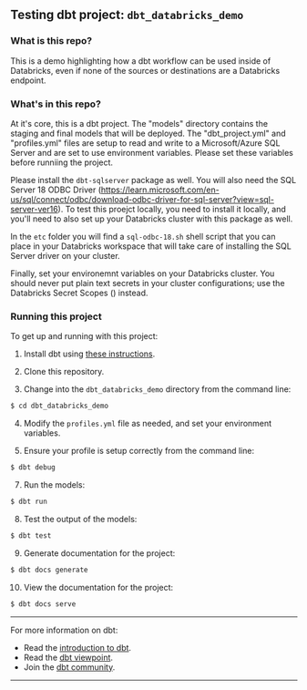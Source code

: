 ## Testing dbt project: `dbt_databricks_demo`

### What is this repo?

This is a demo highlighting how a dbt workflow can be used inside of Databricks, even if none of the sources or destinations are a Databricks endpoint.

### What's in this repo?

At it's core, this is a dbt project. The "models" directory contains the staging and final models that will be deployed. The "dbt_project.yml" and "profiles.yml" files are setup to read and write to a Microsoft/Azure SQL Server and are set to use environment variables. Please set these variables before runniing the project.

Please install the ```dbt-sqlserver``` package as well. You will also need the SQL Server 18 ODBC Driver (https://learn.microsoft.com/en-us/sql/connect/odbc/download-odbc-driver-for-sql-server?view=sql-server-ver16). To test this proejct locally, you need to install it locally, and you'll need to also set up your Databricks cluster with this package as well.

In the ```etc``` folder you will find a ```sql-odbc-18.sh``` shell script that you can place in your Databricks workspace that will take care of installing the SQL Server driver on your cluster.

Finally, set your environemnt variables on your Databricks cluster. You should never put plain text secrets in your cluster configurations; use the Databricks Secret Scopes () instead.


### Running this project
To get up and running with this project:
1. Install dbt using [these instructions](https://docs.getdbt.com/docs/installation).

2. Clone this repository.

3. Change into the `dbt_databricks_demo` directory from the command line:
```bash
$ cd dbt_databricks_demo
```

4. Modify the ```profiles.yml``` file as needed, and set your environment variables.

5. Ensure your profile is setup correctly from the command line:
```bash
$ dbt debug
```

7. Run the models:
```bash
$ dbt run
```

8. Test the output of the models:
```bash
$ dbt test
```

9. Generate documentation for the project:
```bash
$ dbt docs generate
```

10. View the documentation for the project:
```bash
$ dbt docs serve
```

---
For more information on dbt:
- Read the [introduction to dbt](https://docs.getdbt.com/docs/introduction).
- Read the [dbt viewpoint](https://docs.getdbt.com/docs/about/viewpoint).
- Join the [dbt community](http://community.getdbt.com/).
---
